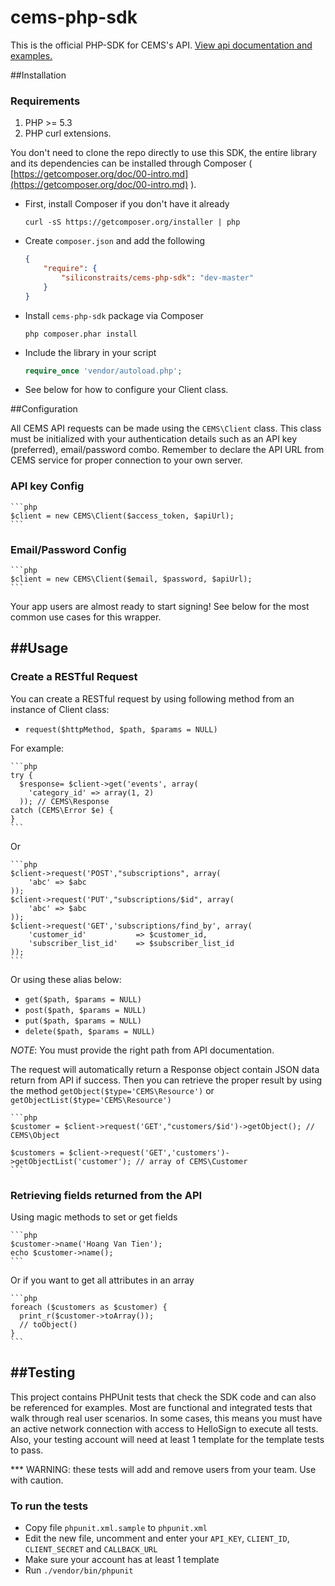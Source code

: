 cems-php-sdk
============
This is the official PHP-SDK for CEMS's API. [View api documentation and examples.](https://docs.cemsadmin.apiary.io)

##Installation

### Requirements

1. PHP >= 5.3
2. PHP curl extensions.

You don't need to clone the repo directly to use this SDK, the entire library and its dependencies can be installed through Composer ( [https://getcomposer.org/doc/00-intro.md](https://getcomposer.org/doc/00-intro.md) ).

- First, install Composer if you don't have it already

   ```shell
   curl -sS https://getcomposer.org/installer | php
   ```

- Create `composer.json` and add the following

   ```json
   {
       "require": {
           "siliconstraits/cems-php-sdk": "dev-master"
       }
   }
   ```

- Install `cems-php-sdk` package via Composer

   ```shell
   php composer.phar install
   ```

- Include the library in your script

   ```php
   require_once 'vendor/autoload.php';
   ```

- See below for how to configure your Client class.

##Configuration

All CEMS API requests can be made using the `CEMS\Client` class. This class must be initialized with your authentication details such as an API key (preferred), email/password combo. Remember to declare the API URL from CEMS service for proper connection to your own server.

### API key Config

    ```php
    $client = new CEMS\Client($access_token, $apiUrl);
    ```

### Email/Password Config

    ```php
    $client = new CEMS\Client($email, $password, $apiUrl);
    ```

Your app users are almost ready to start signing!
See below for the most common use cases for this wrapper.

##Usage
---------------------

### Create a RESTful Request

You can create a RESTful request by using following method from an instance of Client class:

- `request($httpMethod, $path, $params = NULL)`

For example:

    ```php
    try {
      $response= $client->get('events', array(
        'category_id' => array(1, 2)
      )); // CEMS\Response
    catch (CEMS\Error $e) {
    }
    ```

Or

    ```php
    $client->request('POST',"subscriptions", array(
        'abc' => $abc
    ));
    $client->request('PUT',"subscriptions/$id", array(
        'abc' => $abc
    ));
    $client->request('GET','subscriptions/find_by', array(
        'customer_id'			=> $customer_id,
        'subscriber_list_id'	=> $subscriber_list_id
    ));
    ```

Or using these alias below:

- `get($path, $params = NULL)`
- `post($path, $params = NULL)`
- `put($path, $params = NULL)`
- `delete($path, $params = NULL)`

*NOTE*: You must provide the right path from API documentation.

The request will automatically return a Response object contain JSON data return from API if success. Then you can retrieve the proper result by using the method `getObject($type='CEMS\Resource')` or `getObjectList($type='CEMS\Resource')`

    ```php
    $customer = $client->request('GET',"customers/$id')->getObject(); // CEMS\Object

    $customers = $client->request('GET','customers')->getObjectList('customer'); // array of CEMS\Customer
    ```

### Retrieving fields returned from the API

Using magic methods to set or get fields

    ```php
    $customer->name('Hoang Van Tien');
    echo $customer->name();
    ```

Or if you want to get all attributes in an array

    ```php
    foreach ($customers as $customer) {
      print_r($customer->toArray());
      // toObject()
    }
    ```

##Testing
---------------------

This project contains PHPUnit tests that check the SDK code and can also be referenced for examples. Most are functional and integrated tests that walk through real user scenarios. In some cases, this means you must have an active network connection with access to HelloSign to execute all tests. Also, your testing account will need at least 1 template for the template tests to pass.

*** WARNING: these tests will add and remove users from your team. Use with caution.

### To run the tests

- Copy file `phpunit.xml.sample` to `phpunit.xml`
- Edit the new file, uncomment and enter your `API_KEY`, `CLIENT_ID`, `CLIENT_SECRET` and `CALLBACK_URL`
- Make sure your account has at least 1 template
- Run `./vendor/bin/phpunit`